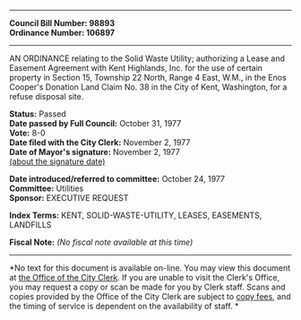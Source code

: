 * * * * *  
  
**Council Bill Number: [](#h0)[](#h2)98893**   
**Ordinance Number: 106897**  
  
* * * * *  
  
AN ORDINANCE relating to the Solid Waste Utility; authorizing a Lease and Easement Agreement with Kent Highlands, Inc. for the use of certain property in Section 15, Township 22 North, Range 4 East, W.M., in the Enos Cooper's Donation Land Claim No. 38 in the City of Kent, Washington, for a refuse disposal site.  
  
**Status:** Passed   
**Date passed by Full Council:** October 31, 1977   
**Vote:** 8-0   
**Date filed with the City Clerk:** November 2, 1977   
**Date of Mayor's signature:** November 2, 1977   
[(about the signature date)](/~public/approvaldate.htm)   
  
  
**Date introduced/referred to committee:** October 24, 1977   
**Committee:** Utilities   
**Sponsor:** EXECUTIVE REQUEST   
  
**Index Terms:** KENT, SOLID-WASTE-UTILITY, LEASES, EASEMENTS, LANDFILLS  
  
**Fiscal Note:** *(No fiscal note available at this time)*  
  
* * * * *  
  
*No text for this document is available on-line. You may view this document at [the Office of the City Clerk](http://www.seattle.gov/leg/clerk/contactUs.htm). If you are unable to visit the Clerk's Office, you may request a copy or scan be made for you by Clerk staff. Scans and copies provided by the Office of the City Clerk are subject to [copy fees](http://clerk.seattle.gov/~public/clerkfees.htm), and the timing of service is dependent on the availability of staff. *  
  
  
